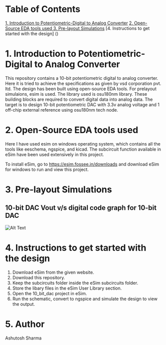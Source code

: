 # Table of Contents
[1. Introduction to Potentiometric-Digital to Analog Converter](https://github.com/xzlashutosh/potentiometric-DAC/blob/master/README.md#introduction-to-potentiometric-dac) 
[2. Open-Source EDA tools used ](https://github.com/xzlashutosh/potentiometric-DAC/blob/master/README.md#2-open-source-eda-tools-used)
[3. Pre-layout Simulations](https://github.com/xzlashutosh/potentiometric-DAC/blob/master/README.md#3-pre-layout-simulations)
[4. Instructions to get started with the design] ()


# 1. Introduction to Potentiometric-Digital to Analog Converter
This repository contains a 10-bit potentiometric digital to analog converter. Here it is tried to achieve the specifications as given by vsd corporation pvt. ltd.
The design has been built using open-source EDA tools. For prelayout simulaions, esim is used. The library used is osu180nm library.
These building blocks are required to convert digital data into analog data.
The target is to design 10-bit potentiometric DAC with 3.3v analog voltage and 1 off-chip external reference using osu180nm tech node.

# 2. Open-Source EDA tools used 
Here I have used esim on windows operating system, which contains all the tools like eeschema, ngspice, and kicad. The subcircuit function available in eSim have been used extensively in this project.

To install eSim, go to https://esim.fossee.in/downloads and download eSim for windows to run and view this project.

# 3. Pre-layout Simulations

## 10-bit DAC Vout v/s digital code graph for 10-bit DAC

![Alt Text](https://user-images.githubusercontent.com/36560176/90026963-a144b200-dcd5-11ea-9dce-ddd0cde65bed.png)

# 4. Instructions to get started with the design
 1. Download eSim from the given website.
 2. Download this repository.
 3. Keep the subcircuits folder inside the eSim subcircuits folder.
 4. Store the libary files in the eSim User Library section.
 5. Open the 10_bit_dac project in eSim.
 6. Run the schematic, convert to ngspice and simulate the design to view the output.

# 5. Author 
Ashutosh Sharma
